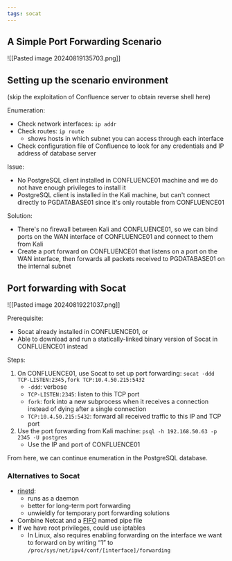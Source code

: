 ```yaml
---
tags: socat
---
```

## A Simple Port Forwarding Scenario

![[Pasted image 20240819135703.png]]

## Setting up the scenario environment

(skip the exploitation of Confluence server to obtain reverse shell here)

Enumeration:
- Check network interfaces:
  `ip addr`
- Check routes:
  `ip route`
	- shows hosts in which subnet you can access through each interface
- Check configuration file of Confluence to look for any credentials and IP address of database server

Issue: 
- No PostgreSQL client installed in CONFLUENCE01 machine and we do not have enough privileges to install it
- PostgreSQL client is installed in the Kali machine, but can't connect directly to PGDATABASE01 since it's only routable from CONFLUENCE01

Solution: 
- There's no firewall between Kali and CONFLUENCE01, so we can bind ports on the WAN interface of CONFLUENCE01 and connect to them from Kali
- Create a port forward on CONFLUENCE01 that listens on a port on the WAN interface, then forwards all packets received to PGDATABASE01 on the internal subnet

## Port forwarding with Socat

![[Pasted image 20240819221037.png]]

Prerequisite:
- Socat already installed in CONFLUENCE01, or
- Able to download and run a statically-linked binary version of Socat in CONFLUENCE01 instead

Steps:
1. On CONFLUENCE01, use Socat to set up port forwarding:
  `socat -ddd TCP-LISTEN:2345,fork TCP:10.4.50.215:5432`
	- `-ddd`: verbose
	- `TCP-LISTEN:2345`: listen to this TCP port
	- `fork`: fork into a new subprocess when it receives a connection instead of dying after a single connection
	- `TCP:10.4.50.215:5432`: forward all received traffic to this IP and TCP port
2. Use the port forwarding from Kali machine:
   `psql -h 192.168.50.63 -p 2345 -U postgres`
	- Use the IP and port of CONFLUENCE01

From here, we can continue enumeration in the PostgreSQL database.

### Alternatives to Socat

- [rinetd](https://github.com/samhocevar/rinetd): 
	- runs as a daemon
	- better for long-term port forwarding
	- unwieldly for temporary port forwarding solutions
- Combine Netcat and a [FIFO](https://man7.org/linux/man-pages/man7/fifo.7.html) named pipe file
- If we have root privileges, could use iptables 
	- In Linux, also requires enabling forwarding on the interface we want to forward on by writing “1” to `/proc/sys/net/ipv4/conf/[interface]/forwarding`

